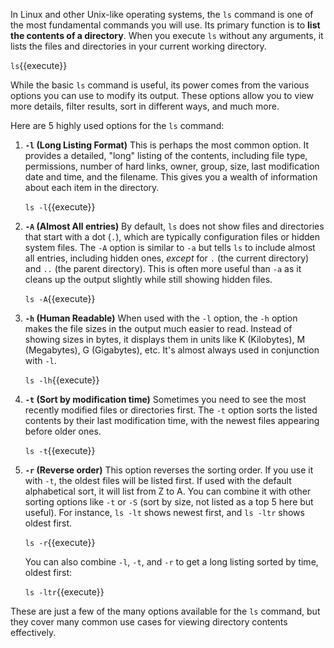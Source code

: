 In Linux and other Unix-like operating systems, the `ls` command is one of the most fundamental commands you will use. Its primary function is to **list the contents of a directory**. When you execute `ls` without any arguments, it lists the files and directories in your current working directory.

`ls`{{execute}}

While the basic `ls` command is useful, its power comes from the various options you can use to modify its output. These options allow you to view more details, filter results, sort in different ways, and much more.

Here are 5 highly used options for the `ls` command:

1.  **`-l` (Long Listing Format)**
    This is perhaps the most common option. It provides a detailed, "long" listing of the contents, including file type, permissions, number of hard links, owner, group, size, last modification date and time, and the filename. This gives you a wealth of information about each item in the directory.

    `ls -l`{{execute}}

2.  **`-A` (Almost All entries)**
    By default, `ls` does not show files and directories that start with a dot (`.`), which are typically configuration files or hidden system files. The `-A` option is similar to `-a` but tells `ls` to include almost all entries, including hidden ones, *except* for `.` (the current directory) and `..` (the parent directory). This is often more useful than `-a` as it cleans up the output slightly while still showing hidden files.

    `ls -A`{{execute}}

3.  **`-h` (Human Readable)**
    When used with the `-l` option, the `-h` option makes the file sizes in the output much easier to read. Instead of showing sizes in bytes, it displays them in units like K (Kilobytes), M (Megabytes), G (Gigabytes), etc. It's almost always used in conjunction with `-l`.

    `ls -lh`{{execute}}

4.  **`-t` (Sort by modification time)**
    Sometimes you need to see the most recently modified files or directories first. The `-t` option sorts the listed contents by their last modification time, with the newest files appearing before older ones.

    `ls -t`{{execute}}

5.  **`-r` (Reverse order)**
    This option reverses the sorting order. If you use it with `-t`, the oldest files will be listed first. If used with the default alphabetical sort, it will list from Z to A. You can combine it with other sorting options like `-t` or `-S` (sort by size, not listed as a top 5 here but useful). For instance, `ls -lt` shows newest first, and `ls -ltr` shows oldest first.

    `ls -r`{{execute}}

    You can also combine `-l`, `-t`, and `-r` to get a long listing sorted by time, oldest first:

    `ls -ltr`{{execute}}

These are just a few of the many options available for the `ls` command, but they cover many common use cases for viewing directory contents effectively.

